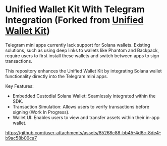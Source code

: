 # Unified Wallet Kit With Telegram Integration (Forked from [Unified Wallet Kit](https://github.com/TeamRaccoons/Unified-Wallet-Kit))

Telegram mini apps currently lack support for Solana wallets. Existing solutions, such as using deep links to wallets like Phantom and Backpack, require users to first install these wallets and switch between apps to sign transactions.

This repository enhances the Unified Wallet Kit by integrating Solana wallet functionality directly into the Telegram mini apps.

Key Features:

- Embedded Custodial Solana Wallet: Seamlessly integrated within the SDK.
- Transaction Simulation: Allows users to verify transactions before signing (Work In Progress).
- Wallet UI: Enables users to view and transfer assets within their in-app wallet.

https://github.com/user-attachments/assets/85268c88-bb45-4d6c-8de4-b9ac58b00ca7
